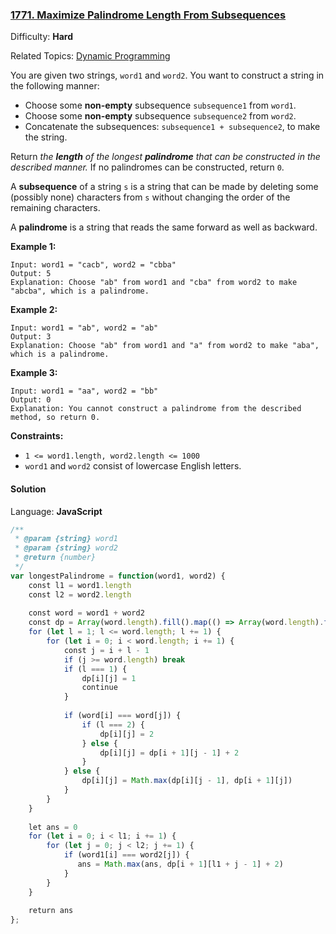 ### [1771\. Maximize Palindrome Length From Subsequences](https://leetcode.com/problems/maximize-palindrome-length-from-subsequences/)

Difficulty: **Hard**  

Related Topics: [Dynamic Programming](https://leetcode.com/tag/dynamic-programming/)


You are given two strings, `word1` and `word2`. You want to construct a string in the following manner:

*   Choose some **non-empty** subsequence `subsequence1` from `word1`.
*   Choose some **non-empty** subsequence `subsequence2` from `word2`.
*   Concatenate the subsequences: `subsequence1 + subsequence2`, to make the string.

Return _the **length** of the longest **palindrome** that can be constructed in the described manner._ If no palindromes can be constructed, return `0`.

A **subsequence** of a string `s` is a string that can be made by deleting some (possibly none) characters from `s` without changing the order of the remaining characters.

A **palindrome** is a string that reads the same forward as well as backward.

**Example 1:**

```
Input: word1 = "cacb", word2 = "cbba"
Output: 5
Explanation: Choose "ab" from word1 and "cba" from word2 to make "abcba", which is a palindrome.
```

**Example 2:**

```
Input: word1 = "ab", word2 = "ab"
Output: 3
Explanation: Choose "ab" from word1 and "a" from word2 to make "aba", which is a palindrome.
```

**Example 3:**

```
Input: word1 = "aa", word2 = "bb"
Output: 0
Explanation: You cannot construct a palindrome from the described method, so return 0.
```

**Constraints:**

*   `1 <= word1.length, word2.length <= 1000`
*   `word1` and `word2` consist of lowercase English letters.


#### Solution

Language: **JavaScript**

```javascript
/**
 * @param {string} word1
 * @param {string} word2
 * @return {number}
 */
var longestPalindrome = function(word1, word2) {
    const l1 = word1.length
    const l2 = word2.length
    
    const word = word1 + word2
    const dp = Array(word.length).fill().map(() => Array(word.length).fill(0))
    for (let l = 1; l <= word.length; l += 1) {
        for (let i = 0; i < word.length; i += 1) {
            const j = i + l - 1
            if (j >= word.length) break
            if (l === 1) {
                dp[i][j] = 1
                continue
            }
            
            if (word[i] === word[j]) {
                if (l === 2) {
                    dp[i][j] = 2
                } else {
                    dp[i][j] = dp[i + 1][j - 1] + 2
                }
            } else {
                dp[i][j] = Math.max(dp[i][j - 1], dp[i + 1][j])
            }
        }
    }
    
    let ans = 0
    for (let i = 0; i < l1; i += 1) {
        for (let j = 0; j < l2; j += 1) {
            if (word1[i] === word2[j]) {
               ans = Math.max(ans, dp[i + 1][l1 + j - 1] + 2)
            }
        }
    }
    
    return ans
};
```